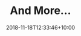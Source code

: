 ---
title: "And More..."
date: 2018-11-18T12:33:46+10:00
weight: 7
excerpt: If you're interested in a trade that's not listed, just reach out and we'll look into it.
---